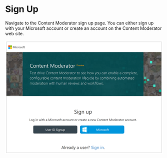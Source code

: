 <!--
NavPath: Content Moderator
LinkLabel: Review Tool User Guide/Sign up
Url: content-moderator/documentation/review-tool-user-guide/sign-up
Weight: 189
-->

# Sign Up #
Navigate to the Content Moderator sign up page. You can either sign up with your Microsoft account or create an account on the Content Moderator web site.

![Sign up](images/1-Sign-up.PNG)
